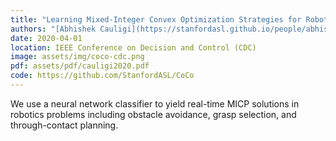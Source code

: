 ```yaml
---
title: "Learning Mixed-Integer Convex Optimization Strategies for Robot Planning and Control"
authors: "[Abhishek Cauligi](https://stanfordasl.github.io/people/abhishek-cauligi/)\\*, **Preston Culbertson**\\*, [Bartolomeo Stellato](https://stellato.io/), [Dmitris Bertsimas](https://mitsloan.mit.edu/faculty/directory/dimitris-bertsimas), [Mac Schwager](https://web.stanford.edu/~schwager/), and [Marco Pavone](https://web.stanford.edu/~pavone/)"
date: 2020-04-01
location: IEEE Conference on Decision and Control (CDC)
image: assets/img/coco-cdc.png
pdf: assets/pdf/cauligi2020.pdf
code: https://github.com/StanfordASL/CoCo
---
```

We use a neural network classifier to yield real-time MICP solutions in robotics problems including obstacle avoidance, grasp selection, and through-contact planning. 